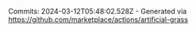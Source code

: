 Commits: 2024-03-12T05:48:02.528Z - Generated via https://github.com/marketplace/actions/artificial-grass
<br>
